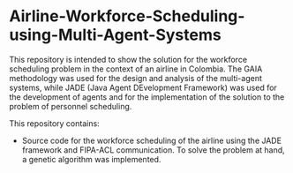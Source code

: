 # Airline-Workforce-Scheduling-using-Multi-Agent-Systems

This repository is intended to show the solution for the workforce scheduling problem in the context of an airline in Colombia.
The GAIA methodology was used for the design and analysis of the multi-agent systems, while JADE (Java Agent DEvelopment Framework) was used for the development of agents and for the implementation of the solution to the problem of personnel scheduling.

This repository contains:

- Source code for the workforce scheduling of the airline using the JADE framework and FIPA-ACL communication. To solve the problem at hand, a genetic algorithm was implemented.
